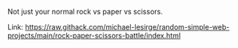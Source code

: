 Not just your normal rock vs paper vs scissors. 

Link: https://raw.githack.com/michael-lesirge/random-simple-web-projects/main/rock-paper-scissors-battle/index.html
